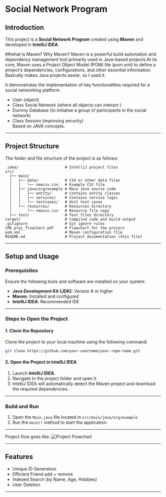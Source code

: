 # Social Network Program

## Introduction

This project is a **Social Network Program** created using **Maven** and developed in **IntelliJ IDEA**. 

##what is Maven? Why Maven?
Maven is a powerful build automation and dependency management tool primarily used in Java-based projects.At its core, Maven uses a Project Object Model (POM) file (pom.xml) to define a project’s dependencies, configurations, and other essential information. Basically makes Java projects easier, so I used it.


It demonstrates the implementation of key functionalities required for a social networking platform. 
- User (object)
- Class Social Network (where all objects can interact )
- Dummy Database (to initialise a group of participants in the social network)
- Class Session (improving security)  
Based on JAVA concepts. 

---

## Project Structure

The folder and file structure of the project is as follows:

```
.idea/                     # IntelliJ project files  
src/                       
  ├── main/               
  │   ├── data/            # CSV or other data files  
  │   │   └── newcsv.csv   # Example CSV file  
  │   ├── java/org/example # Main Java source code  
  │   │   ├── entity/      # Contains entity classes  
  │   │   ├── services/    # Contains service logic  
  │   │   └── testcases/   # Unit test cases  
  │   └── resources/       # Resources directory  
  │       └── newcsv.csv   # Resource file copy  
  ├── test/                # Test files directory  
target/                    # Compiled code and build output  
.gitignore                 # Git ignore rules  
CME_proj_flowchart.pdf     # Flowchart for the project  
pom.xml                    # Maven configuration file  
README.md                  # Project documentation (this file)  

```

---

## Setup and Usage

### Prerequisites
Ensure the following tools and software are installed on your system:
- **Java Development Kit (JDK)**: Version 8 or higher  
- **Maven**: Installed and configured  
- **IntelliJ IDEA**: Recommended IDE  

---

### Steps to Open the Project  

#### 1. Clone the Repository  
Clone the project to your local machine using the following command:  
```bash
git clone https://github.com/your-username/your-repo-name.git
```

#### 2. Open the Project in IntelliJ IDEA  
1. Launch **IntelliJ IDEA**.  
2. Navigate to the project folder and open it.  
3. IntelliJ IDEA will automatically detect the Maven project and download the required dependencies.  

---

### Build and Run  

1. Open the `Main.java` file located in `src/main/java/org/example`.  
2. Run the `main()` method to start the application.  

---
Project flow goes like.
![Project Flowchart](https://github.com/user-attachments/assets/8cf608d6-eea8-41fc-8a4b-f2564a326aa8)  

---

## Features
- Unique ID Generation
- Efficient Friend add + remove
- Indexed Search (by Name, Age, Hobbies)
- User Deletion

---
